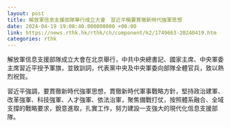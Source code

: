 ```yaml
---
layout: post
title: 解放軍信息支援部隊舉行成立大會　習近平稱要貫徹新時代強軍思想
date: 2024-04-19 19:08:40.000000000 +08:00
link: https://news.rthk.hk/rthk/ch/component/k2/1749663-20240419.htm
categories: rthk
---
```


解放軍信息支援部隊成立大會在北京舉行，中共中央總書記、國家主席、中央軍委主席習近平授予軍旗，並致訓詞，代表黨中央及中央軍委向部隊全體官兵，致以熱烈祝賀。

習近平強調，要貫徹新時代強軍思想，貫徹新時代軍事戰略方針，堅持政治建軍、改革強軍、科技強軍、人才強軍、依法治軍，聚焦備戰打仗，按照體系融合、全域支撐的戰略要求，銳意進取，扎實工作，努力建設一支強大的現代化信息支援部隊。

